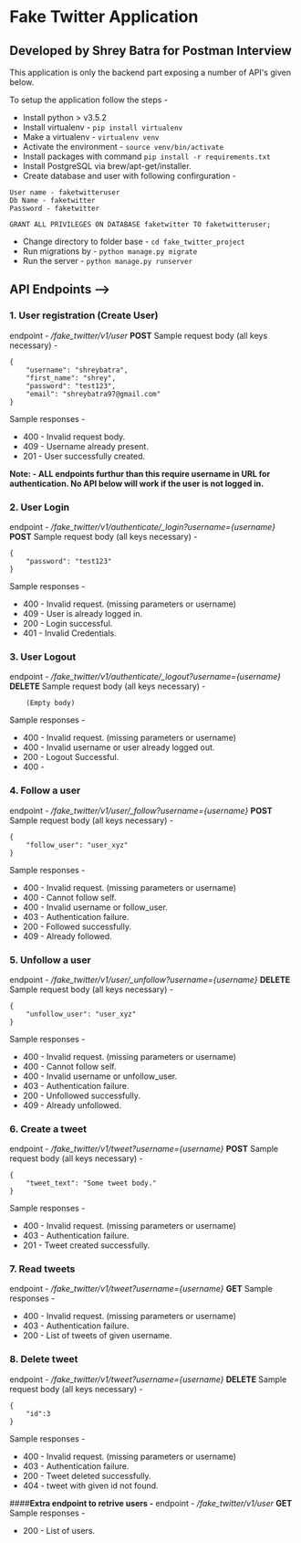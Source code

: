 # Fake Twitter Application
## Developed by Shrey Batra for Postman Interview


This application is only the backend part exposing a number of API's given below.

To setup the application follow the steps - 
- Install python > v3.5.2
- Install virtualenv - ```pip install virtualenv```
- Make a virtualenv - ```virtualenv venv```
- Activate the environment - ```source venv/bin/activate```
- Install packages with command ```pip install -r requirements.txt```
- Install PostgreSQL via brew/apt-get/installer.
- Create database and user with following confirguration -
```
User name - faketwitteruser
Db Name - faketwitter
Password - faketwitter

GRANT ALL PRIVILEGES ON DATABASE faketwitter TO faketwitteruser;
```
- Change directory to folder base - ```cd fake_twitter_project```
- Run migrations by - ```python manage.py migrate```
- Run the server - ```python manage.py runserver```



## API Endpoints -->


### 1. User registration (Create User)
endpoint - */fake_twitter/v1/user* **POST**
Sample request body (all keys necessary) - 
```
{
	"username": "shreybatra",
	"first_name": "shrey",
	"password": "test123",
	"email": "shreybatra97@gmail.com"
}
```
Sample responses - 
- 400 - Invalid request body.
- 409 - Username already present.
- 201 - User successfully created.



**Note: - ALL endpoints furthur than this require username in URL for authentication.
No API below will work if the user is not logged in.**


### 2. User Login
endpoint - */fake_twitter/v1/authenticate/_login?username={username}* **POST**
Sample request body (all keys necessary) - 
```
{
	"password": "test123"
}
```
Sample responses - 
- 400 - Invalid request. (missing parameters or username)
- 409 - User is already logged in.
- 200 - Login successful.
- 401 - Invalid Credentials.


### 3. User Logout
endpoint - */fake_twitter/v1/authenticate/_logout?username={username}* **DELETE**
Sample request body (all keys necessary) - 
```
	(Empty body)
```
Sample responses - 
- 400 - Invalid request. (missing parameters or username) 
- 400 - Invalid username or user already logged out.
- 200 - Logout Successful.
- 400 - 


### 4. Follow a user
endpoint - */fake_twitter/v1/user/_follow?username={username}* **POST**
Sample request body (all keys necessary) - 
```
{
	"follow_user": "user_xyz"
}
```
Sample responses -
- 400 - Invalid request. (missing parameters or username)
- 400 - Cannot follow self.
- 400 - Invalid username or follow_user.
- 403 - Authentication failure.
- 200 - Followed successfully.
- 409 - Already followed.


### 5. Unfollow a user
endpoint - */fake_twitter/v1/user/_unfollow?username={username}* **DELETE**
Sample request body (all keys necessary) - 
```
{
	"unfollow_user": "user_xyz"
}
```
Sample responses -
- 400 - Invalid request. (missing parameters or username)
- 400 - Cannot follow self.
- 400 - Invalid username or unfollow_user.
- 403 - Authentication failure.
- 200 - Unfollowed successfully.
- 409 - Already unfollowed.


### 6. Create a tweet
endpoint - */fake_twitter/v1/tweet?username={username}* **POST**
Sample request body (all keys necessary) - 
```
{
	"tweet_text": "Some tweet body."
}
```
Sample responses - 
- 400 - Invalid request. (missing parameters or username)
- 403 - Authentication failure.
- 201 - Tweet created successfully.


### 7. Read tweets
endpoint - */fake_twitter/v1/tweet?username={username}* **GET**
Sample responses - 
- 400 - Invalid request. (missing parameters or username)
- 403 - Authentication failure.
- 200 - List of tweets of given username.


### 8. Delete tweet
endpoint - */fake_twitter/v1/tweet?username={username}* **DELETE**
Sample request body (all keys necessary) - 
```
{
	"id":3
}
```
Sample responses - 
- 400 - Invalid request. (missing parameters or username)
- 403 - Authentication failure.
- 200 - Tweet deleted successfully.
- 404 - tweet with given id not found.


####**Extra endpoint to retrive users -**
endpoint - */fake_twitter/v1/user* **GET**
Sample responses -
- 200 - List of users.
